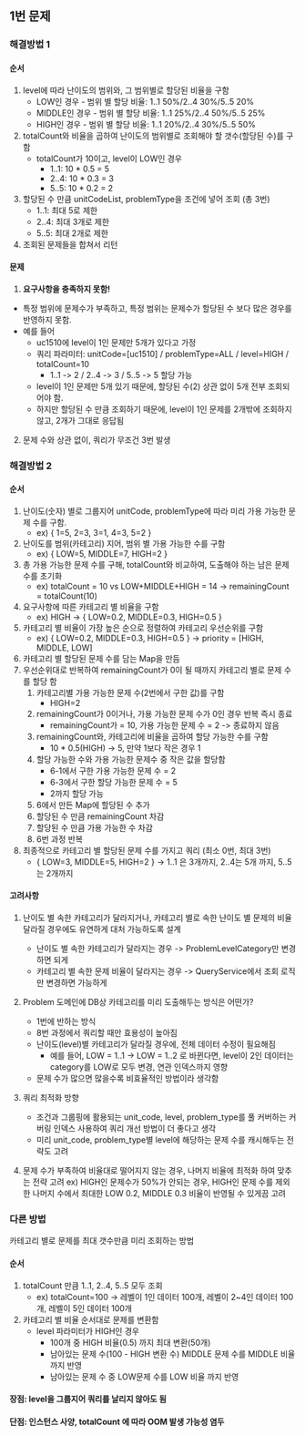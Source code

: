 
## 1번 문제

### 해결방법 1

#### 순서
1. level에 따라 난이도의 범위와, 그 범위별로 할당된 비율을 구함
    - LOW인 경우 - 범위 별 할당 비율: 1..1 50%/2..4 30%/5..5 20%
    - MIDDLE인 경우 - 범위 별 할당 비율: 1..1 25%/2..4 50%/5..5 25%
    - HIGH인 경우 - 범위 별 할당 비율: 1..1 20%/2..4 30%/5..5 50%
2. totalCount와 비율을 곱하여 난이도의 범위별로 조회해야 할 갯수(할당된 수)를 구함
    - totalCount가 10이고, level이 LOW인 경우
      - 1..1: 10 * 0.5 = 5
      - 2..4: 10 * 0.3 = 3
      - 5..5: 10 * 0.2 = 2
3. 할당된 수 만큼 unitCodeList, problemType을 조건에 넣어 조회 (총 3번)
    - 1..1: 최대 5로 제한
    - 2..4: 최대 3개로 제한
    - 5..5: 최대 2개로 제한
4. 조회된 문제들을 합쳐서 리턴

#### 문제

1. **요구사항을 충족하지 못함!**
- 특정 범위에 문제수가 부족하고, 특정 범위는 문제수가 할당된 수 보다 많은 경우를 반영하지 못함.  
- 예를 들어
    - uc1510에 level이 1인 문제만 5개가 있다고 가정
    - 쿼리 파라미터: unitCode=[uc1510] / problemType=ALL / level=HIGH / totalCount=10   
      - 1..1 -> 2 / 2..4 -> 3 / 5..5 -> 5 할당 가능
    - level이 1인 문제만 5개 있기 때문에, 할당된 수(2) 상관 없이 5개 전부 조회되어야 함. 
    - 하지만 할당된 수 만큼 조회하기 때문에, level이 1인 문제를 2개밖에 조회하지 않고, 2개가 그대로 응답됨
2. 문제 수와 상관 없이, 쿼리가 무조건 3번 발생


### 해결방법 2

#### 순서
1. 난이도(숫자) 별로 그룹지어 unitCode, problemType에 따라 미리 가용 가능한 문제 수를 구함.
    - ex) { 1=5, 2=3, 3=1, 4=3, 5=2 }
2. 난이도를 범위(카테고리) 지어, 범위 별 가용 가능한 수를 구함
    - ex) { LOW=5, MIDDLE=7, HIGH=2 }
3. 총 가용 가능한 문제 수를 구해, totalCount와 비교하여, 도출해야 하는 남은 문제 수를 초기화
    - ex) totalCount = 10 vs LOW+MIDDLE+HIGH = 14 -> remainingCount = totalCount(10)
4. 요구사항에 따른 카테고리 별 비율을 구함
    - ex) HIGH -> { LOW=0.2, MIDDLE=0.3, HIGH=0.5 }
5. 카테고리 별 비율이 가장 높은 순으로 정렬하여 카테고리 우선순위를 구함
    - ex) { LOW=0.2, MIDDLE=0.3, HIGH=0.5 } -> priority = [HIGH, MIDDLE, LOW]
6. 카테고리 별 할당된 문제 수를 담는 Map을 만듬
7. 우선순위대로 반복하여 remainingCount가 0이 될 때까지 카테고리 별로 문제 수를 할당 함  
   1. 카테고리별 가용 가능한 문제 수(2번에서 구한 값)를 구함  
        - HIGH=2
   2. remainingCount가 0이거나, 가용 가능한 문제 수가 0인 경우 반복 즉시 종료
        - remainingCount가 = 10, 가용 가능한 문제 수 = 2 -> 종료하지 않음
   3. remainingCount와, 카테고리에 비율을 곱하여 할당 가능한 수를 구함
        - 10 * 0.5(HIGH) -> 5, 만약 1보다 작은 경우 1
   4. 할당 가능한 수와 가용 가능한 문제수 중 작은 값을 할당함
        - 6-1에서 구한 가용 가능한 문제 수 = 2 
        - 6-3에서 구한 할당 가능한 문제 수 = 5
        - 2까지 할당 가능
   5. 6에서 만든 Map에 할당된 수 추가
   6. 할당된 수 만큼 remainingCount 차감
   7. 할당된 수 만큼 가용 가능한 수 차감
   8. 6번 과정 반복
8. 최종적으로 카테고리 별 할당된 문제 수를 가지고 쿼리 (최소 0번, 최대 3번)
    - { LOW=3, MIDDLE=5, HIGH=2 } -> 1..1 은 3개까지, 2..4는 5개 까지, 5..5는 2개까지 

#### 고려사항
1. 난이도 별 속한 카테고리가 달라지거나, 카테고리 별로 속한 난이도 별 문제의 비율 달라질 경우에도 유연하게 대처 가능하도록 설계
    - 난이도 별 속한 카테고리가 달라지는 경우 -> ProblemLevelCategory만 변경하면 되게
    - 카테고리 별 속한 문제 비율이 달라지는 경우 -> QueryService에서 조회 로직만 변경하면 가능하게

2. Problem 도메인에 DB상 카테고리를 미리 도출해두는 방식은 어떤가?
    - 1번에 반하는 방식
    - 8번 과정에서 쿼리할 때만 효용성이 높아짐
    - 난이도(level)별 카테고리가 달라질 경우에, 전체 데이터 수정이 필요해짐
      - 예를 들어, LOW = 1..1 -> LOW = 1..2 로 바뀐다면, level이 2인 데이터는 category를 LOW로 모두 변경, 연관 인덱스까지 영향
    - 문제 수가 많으면 많을수록 비효율적인 방법이라 생각함

3. 쿼리 최적화 방향
    - 조건과 그룹핑에 활용되는 unit_code, level, problem_type를 풀 커버하는 커버링 인덱스 사용하여 쿼리 개선 방법이 더 좋다고 생각
    - 미리 unit_code, problem_type별 level에 해당하는 문제 수를 캐시해두는 전략도 고려

4. 문제 수가 부족하여 비율대로 떨어지지 않는 경우, 나머지 비율에 최적화 하여 맞추는 전략 고려
   ex) HIGH인 문제수가 50%가 안되는 경우, HIGH인 문제 수를 제외한 나머지 수에서 최대한 LOW 0.2, MIDDLE 0.3 비율이 반영될 수 있게끔 고려

### 다른 방법
카테고리 별로 문제를 최대 갯수만큼 미리 조회하는 방법

#### 순서
1. totalCount 만큼 1..1, 2..4, 5..5 모두 조회
   - ex) totalCount=100 -> 레벨이 1인 데이터 100개, 레벨이 2~4인 데이터 100개, 레벨이 5인 데이터 100개
2. 카테고리 별 비율 순서대로 문제를 변환함
   - level 파라미터가 HIGH인 경우
     - 100개 중 HIGH 비율(0.5) 까지 최대 변환(50개)
     - 남아있는 문제 수(100 - HIGH 변환 수) MIDDLE 문제 수를 MIDDLE 비율 까지 반영
     - 남아있는 문제 수 중 LOW문제 수를 LOW 비율 까지 반영

#### 장점: level을 그룹지어 쿼리를 날리지 않아도 됨
#### 단점: 인스턴스 사양, totalCount 에 따라 OOM 발생 가능성 염두


